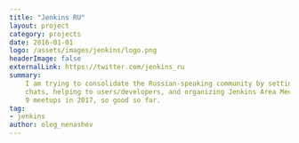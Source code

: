 ```yaml
---
title: "Jenkins RU"
layout: project
category: projects
date: 2016-01-01
logo: /assets/images/jenkins/logo.png
headerImage: false
externalLink: https://twitter.com/jenkins_ru
summary:
    I am trying to consolidate the Russian-speaking community by setting up 
    chats, helping to users/developers, and organizing Jenkins Area Meetups in St. Petersburg, Moscow and Minsk.
    9 meetups in 2017, so good so far.
tag:
- jenkins
author: oleg_nenashev
---
```

